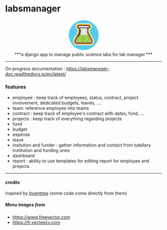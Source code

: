# labsmanager
<p align="center">
  <img width="100" src="/data/static/img/labsmanager/labsmanager_icon_fav.png">
  </br>
  ***a django app to manage public science labs for lab manager.***
</p>


________________________________________

On progress documentation : https://labsmanager-doc.readthedocs.io/en/latest/

### features

* employee : keep track of employees, status, contract, project involvement, dedicated budgets, leaves, ....
* team: reference employee into teams
* contract : keep track of employee's contract with dates, fund, ... 
* projects : keep track of everything regarding projects
* fund 
* budget
* expense
* leave
* insitution and funder : gather information and contact from tutellary institution and funding ones
* dashboard
* report : ability to use templates for editing report for employee and projects.

________________________________
#### credits

inspired by [Inventree](https://github.com/inventree/InvenTree)
(some code come directly from them)


##### Menu images from 

- https://www.freevector.com
- https://fr.vecteezy.com


